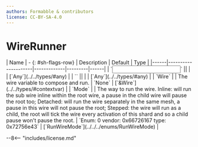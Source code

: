 ```yaml
---
authors: Formabble & contributors
license: CC-BY-SA-4.0
---
```



# WireRunner

<div class="sh-parameters" markdown="1">
| Name | - {: #sh-flags-row} | Description | Default | Type |
|------|---------------------|-------------|---------|------|
| `<input>` || | | [`Any`](../../types/#any) |
| `<output>` || | | [`Any`](../../types/#any) |
| `Wire` |  | The wire variable to compose and run. | `None` | [`&Wire`](../../types/#contextvar) |
| `Mode` |  | The way to run the wire. Inline: will run the sub wire inline within the root wire, a pause in the child wire will pause the root too; Detached: will run the wire separately in the same mesh, a pause in this wire will not pause the root; Stepped: the wire will run as a child, the root will tick the wire every activation of this shard and so a child pause won't pause the root. | `Enum: 0 vendor: 0x66726167 type: 0x72756e43` | [`RunWireMode`](../../../enums/RunWireMode) |

</div>



--8<-- "includes/license.md"


